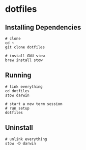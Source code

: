# dotfiles

## Installing Dependencies

	# clone
	cd ~
	git clone dotfiles

	# install GNU stow
	brew install stow
	
## Running

	# link everything
	cd dotfiles
	stow darwin

	# start a new term session
	# run setup
	dotfiles

## Uninstall

	# unlink everything
	stow -D darwin
